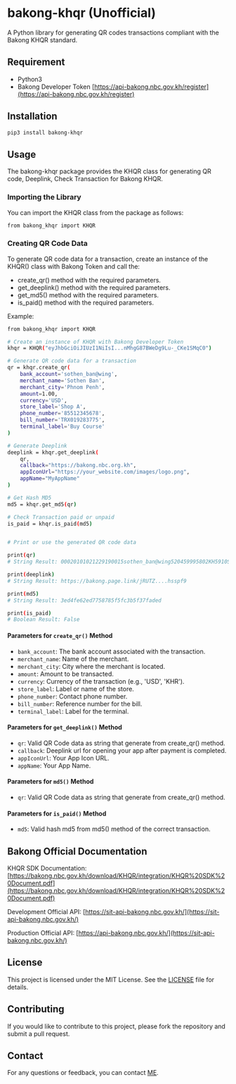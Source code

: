 # bakong-khqr (Unofficial)

A Python library for generating QR codes transactions compliant with the Bakong KHQR standard.

## Requirement

- Python3
- Bakong Developer Token [https://api-bakong.nbc.gov.kh/register](https://api-bakong.nbc.gov.kh/register)

## Installation

```bash
pip3 install bakong-khqr
```

## Usage

The bakong-khqr package provides the KHQR class for generating QR code, Deeplink, Check Transaction for Bakong KHQR.

### Importing the Library

You can import the KHQR class from the package as follows:

```bash
from bakong_khqr import KHQR
```

### Creating QR Code Data

To generate QR code data for a transaction, create an instance of the KHQR() class with Bakong Token and call the:

- create_qr() method with the required parameters.
- get_deeplink() method with the required parameters.
- get_md5() method with the required parameters.
- is_paid() method with the required parameters.

Example:

```bash
from bakong_khqr import KHQR

# Create an instance of KHQR with Bakong Developer Token
khqr = KHQR("eyJhbGciOiJIUzI1NiIsI...nMhgG87BWeDg9Lu-_CKe1SMqC0")

# Generate QR code data for a transaction
qr = khqr.create_qr(
    bank_account='sothen_ban@wing',
    merchant_name='Sothen Ban',
    merchant_city='Phnom Penh',
    amount=1.00,
    currency='USD',
    store_label='Shop A',
    phone_number='85512345678',
    bill_number='TRX019283775',
    terminal_label='Buy Course'
)

# Generate Deeplink
deeplink = khqr.get_deeplink(
    qr,
    callback="https://bakong.nbc.org.kh",
    appIconUrl="https://your_website.com/images/logo.png",
    appName="MyAppName"
)

# Get Hash MD5
md5 = khqr.get_md5(qr)

# Check Transaction paid or unpaid
is_paid = khqr.is_paid(md5)


# Print or use the generated QR code data

print(qr)
# String Result: 00020101021229190015sothen_ban@wing520459995802KH5910Sothen Ban6010Phnom Penh99170013172309296559054011530384062550112TRX0192837750211855156052270306Shop A0710Buy Course63040D95

print(deeplink)
# String Result: https://bakong.page.link/jRUTZ....hsspf9

print(md5)
# String Result: 3ed4fe62ed7758785f5fc3b5f37faded

print(is_paid)
# Boolean Result: False

```

#### Parameters for `create_qr()` Method

- `bank_account`: The bank account associated with the transaction.
- `merchant_name`: Name of the merchant.
- `merchant_city`: City where the merchant is located.
- `amount`: Amount to be transacted.
- `currency`: Currency of the transaction (e.g., 'USD', 'KHR').
- `store_label`: Label or name of the store.
- `phone_number`: Contact phone number.
- `bill_number`: Reference number for the bill.
- `terminal_label`: Label for the terminal.

#### Parameters for `get_deeplink()` Method

- `qr`: Valid QR Code data as string that generate from create_qr() method.
- `callback`: Deeplink url for opening your app after payment is completed.
- `appIconUrl`: Your App Icon URL.
- `appName`: Your App Name.

#### Parameters for `md5()` Method

- `qr`: Valid QR Code data as string that generate from create_qr() method.

#### Parameters for `is_paid()` Method

- `md5`: Valid hash md5 from md5() method of the correct transaction.

## Bakong Official Documentation

KHQR SDK Documentation: [https://bakong.nbc.gov.kh/download/KHQR/integration/KHQR%20SDK%20Document.pdf](https://bakong.nbc.gov.kh/download/KHQR/integration/KHQR%20SDK%20Document.pdf)

Development Official API: [https://sit-api-bakong.nbc.gov.kh/](https://sit-api-bakong.nbc.gov.kh/)

Production Official API: [https://api-bakong.nbc.gov.kh/](https://sit-api-bakong.nbc.gov.kh/)

## License

This project is licensed under the MIT License. See the [LICENSE](https://github.com/bsthen/bakong-khqr/blob/main/LICENSE) file for details.

## Contributing

If you would like to contribute to this project, please fork the repository and submit a pull request.

## Contact

For any questions or feedback, you can contact [ME](mailto:bansokthen@gmail.com).
